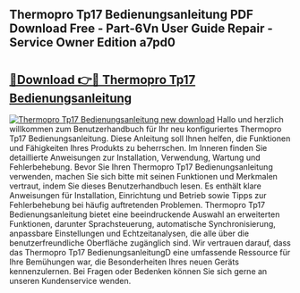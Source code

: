 ## Thermopro Tp17 Bedienungsanleitung PDF Download Free - Part-6Vn User Guide Repair - Service Owner Edition a7pd0

# <h2><a href="http://df3dqkt.blite.top/?on=Thermopro+Tp17+Bedienungsanleitung">🔗Download 👉🔴 Thermopro Tp17 Bedienungsanleitung</a></h2>

[![Thermopro Tp17 Bedienungsanleitung new download](https://i.imgur.com/lujVjoI.png)](http://df3dqkt.blite.top/?on=Thermopro+Tp17+Bedienungsanleitung)
Hallo und herzlich willkommen zum Benutzerhandbuch für Ihr neu konfiguriertes Thermopro Tp17 Bedienungsanleitung. Diese Anleitung soll Ihnen helfen, die Funktionen und Fähigkeiten Ihres Produkts zu beherrschen. Im Inneren finden Sie detaillierte Anweisungen zur Installation, Verwendung, Wartung und Fehlerbehebung. Bevor Sie Ihren Thermopro Tp17 Bedienungsanleitung verwenden, machen Sie sich bitte mit seinen Funktionen und Merkmalen vertraut, indem Sie dieses Benutzerhandbuch lesen. Es enthält klare Anweisungen für Installation, Einrichtung und Betrieb sowie Tipps zur Fehlerbehebung bei häufig auftretenden Problemen. Thermopro Tp17 Bedienungsanleitung bietet eine beeindruckende Auswahl an erweiterten Funktionen, darunter Sprachsteuerung, automatische Synchronisierung, anpassbare Einstellungen und Echtzeitanalysen, die alle über die benutzerfreundliche Oberfläche zugänglich sind. Wir vertrauen darauf, dass das Thermopro Tp17 BedienungsanleitungD eine umfassende Ressource für Ihre Bemühungen war, die Besonderheiten Ihres neuen Geräts kennenzulernen. Bei Fragen oder Bedenken können Sie sich gerne an unseren Kundenservice wenden.
